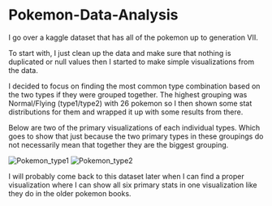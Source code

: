 # Pokemon-Data-Analysis
I go over a kaggle dataset that has all of the pokemon up to generation VII. 

To start with, I just clean up the data and make sure that nothing is duplicated or null values then I started to make simple visualizations from the data. 

I decided to focus on finding the most common type combination based on the two types if they were grouped together. The highest grouping was Normal/Flying (type1/type2) with 26 pokemon so I then shown some stat distributions for them and wrapped it up with some results from there. 

Below are two of the primary visualizations of each individual types. Which goes to show that just because the two primary types in these groupings do not necessarily mean that together they are the biggest grouping.

![Pokemon_type1](https://user-images.githubusercontent.com/48660919/68547917-7aa7c280-03b5-11ea-9234-f1b5cd8ae256.PNG)
![Pokemon_type2](https://user-images.githubusercontent.com/48660919/68547918-7aa7c280-03b5-11ea-984b-0283f209f563.PNG)


I will probably come back to this dataset later when I can find a proper visualization where I can show all six primary stats in one visualization like they do in the older pokemon books.
